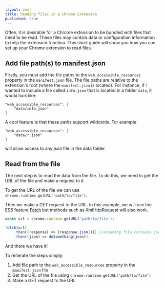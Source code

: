 ```yaml
---
layout: post
title: Reading files in a Chrome Extension
published: true
---
```

Often, it is desirable for a Chrome extension to be bundled with files that
need to be read. These files may contain data or configuration information to help
the extension function. This short guide will show you how you can set up your Chrome extension to read files.

## Add file path(s) to manifest.json
Firstly, you must add the file paths to the `web_accessible_resources` property
in the `manifest.json` file. The file paths are relative to the extension's root (where
the `manifest.json` is located). For instance, if I wanted to include a file
called `info.json` that is located in a folder `data`, it would look like:

```
"web_accessible_resources": [
    "data/info.json"
]
```

A cool feature is that these paths support wildcards. For example:

```
"web_accessible_resources": [
    "data/*.json"
]
```

will allow access to any json file in the data folder.


## Read from the file
The next step is to read the data from the file. To do this, we need to get the
URL of the file and make a request to it.

To get the URL of the file we can use `chrome.runtime.getURL('path/to/file')`.

Then we make a GET request to the URL. In this example, we will use the ES6 feature [Fetch](https://developer.mozilla.org/en-US/docs/Web/API/Fetch_API) but methods such as XmlHttpRequest will also work.

```javascript
const url = chrome.runtime.getURL('path/to/file');

fetch(url)
    .then((response) => {response.json()}) //assuming file contains json
    .then((json) => doSomething(json));    
```

And there we have it!

To reiterate the steps simply:

1. Add file path to the `web_accessible_resources` property in the `manifest.json` file
2. Get the URL of the file using `chrome.runtime.getURL('path/to/file')`
3. Make a GET request to the URL
